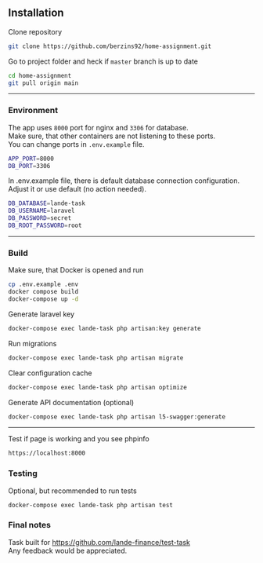 ## Installation

Clone repository
```bash
git clone https://github.com/berzins92/home-assignment.git
```

Go to project folder and heck if `master` branch is up to date
```bash
cd home-assignment
git pull origin main
```
___
### Environment
The app uses `8000` port for nginx and `3306` for database.\
Make sure, that other containers are not listening to these ports.\
You can change ports in `.env.example` file.
```bash
APP_PORT=8000
DB_PORT=3306
```
In .env.example file, there is default database connection configuration. Adjust it or use default (no action needed).
```bash
DB_DATABASE=lande-task
DB_USERNAME=laravel
DB_PASSWORD=secret
DB_ROOT_PASSWORD=root
```
___

### Build
Make sure, that Docker is opened and run
```bash
cp .env.example .env
docker compose build
docker-compose up -d
```

Generate laravel key
```bash
docker-compose exec lande-task php artisan:key generate 
```

Run migrations
```bash
docker-compose exec lande-task php artisan migrate 
```

Clear configuration cache
```bash
docker-compose exec lande-task php artisan optimize 
```

Generate API documentation (optional)
```bash
docker-compose exec lande-task php artisan l5-swagger:generate
```
___
Test if page is working and you see phpinfo
```bash
https://localhost:8000
```

### Testing
Optional, but recommended to run tests
```bash
docker-compose exec lande-task php artisan test
```

### Final notes
Task built for https://github.com/lande-finance/test-task \
Any feedback would be appreciated.
